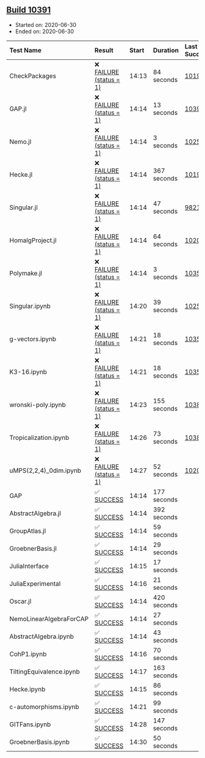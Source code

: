 ## [Build 10391](https://oscarci.mathematik.uni-kl.de/job/oscar/10391/)

* Started on: 2020-06-30
* Ended on: 2020-06-30

| Test Name    | Result | Start | Duration | Last Success | First Failure |
|:-------------|:-------|:------|:---------|:-------------|:--------------|
| CheckPackages | ❌ [FAILURE (status = 1)](https://oscarci.mathematik.uni-kl.de/job/oscar/10391/artifact/logs/build-10391/CheckPackages.log) | 14:13 | 84 seconds | [10197](https://oscarci.mathematik.uni-kl.de/job/oscar/10197/) | [10198](https://oscarci.mathematik.uni-kl.de/job/oscar/10198/) |
| GAP.jl | ❌ [FAILURE (status = 1)](https://oscarci.mathematik.uni-kl.de/job/oscar/10391/artifact/logs/build-10391/GAP.jl.log) | 14:14 | 13 seconds | [10390](https://oscarci.mathematik.uni-kl.de/job/oscar/10390/) | [10391](https://oscarci.mathematik.uni-kl.de/job/oscar/10391/) |
| Nemo.jl | ❌ [FAILURE (status = 1)](https://oscarci.mathematik.uni-kl.de/job/oscar/10391/artifact/logs/build-10391/Nemo.jl.log) | 14:14 | 3 seconds | [10252](https://oscarci.mathematik.uni-kl.de/job/oscar/10252/) | [10253](https://oscarci.mathematik.uni-kl.de/job/oscar/10253/) |
| Hecke.jl | ❌ [FAILURE (status = 1)](https://oscarci.mathematik.uni-kl.de/job/oscar/10391/artifact/logs/build-10391/Hecke.jl.log) | 14:14 | 367 seconds | [10197](https://oscarci.mathematik.uni-kl.de/job/oscar/10197/) | [10198](https://oscarci.mathematik.uni-kl.de/job/oscar/10198/) |
| Singular.jl | ❌ [FAILURE (status = 1)](https://oscarci.mathematik.uni-kl.de/job/oscar/10391/artifact/logs/build-10391/Singular.jl.log) | 14:14 | 47 seconds | [9821](https://oscarci.mathematik.uni-kl.de/job/oscar/9821/) | [9822](https://oscarci.mathematik.uni-kl.de/job/oscar/9822/) |
| HomalgProject.jl | ❌ [FAILURE (status = 1)](https://oscarci.mathematik.uni-kl.de/job/oscar/10391/artifact/logs/build-10391/HomalgProject.jl.log) | 14:14 | 64 seconds | [10209](https://oscarci.mathematik.uni-kl.de/job/oscar/10209/) | [10210](https://oscarci.mathematik.uni-kl.de/job/oscar/10210/) |
| Polymake.jl | ❌ [FAILURE (status = 1)](https://oscarci.mathematik.uni-kl.de/job/oscar/10391/artifact/logs/build-10391/Polymake.jl.log) | 14:14 | 3 seconds | [10356](https://oscarci.mathematik.uni-kl.de/job/oscar/10356/) | [10357](https://oscarci.mathematik.uni-kl.de/job/oscar/10357/) |
| Singular.ipynb | ❌ [FAILURE (status = 1)](https://oscarci.mathematik.uni-kl.de/job/oscar/10391/artifact/logs/build-10391/Singular.ipynb.log) | 14:20 | 39 seconds | [10252](https://oscarci.mathematik.uni-kl.de/job/oscar/10252/) | [10253](https://oscarci.mathematik.uni-kl.de/job/oscar/10253/) |
| g-vectors.ipynb | ❌ [FAILURE (status = 1)](https://oscarci.mathematik.uni-kl.de/job/oscar/10391/artifact/logs/build-10391/g-vectors.ipynb.log) | 14:21 | 18 seconds | [10356](https://oscarci.mathematik.uni-kl.de/job/oscar/10356/) | [10357](https://oscarci.mathematik.uni-kl.de/job/oscar/10357/) |
| K3-16.ipynb | ❌ [FAILURE (status = 1)](https://oscarci.mathematik.uni-kl.de/job/oscar/10391/artifact/logs/build-10391/K3-16.ipynb.log) | 14:21 | 18 seconds | [10356](https://oscarci.mathematik.uni-kl.de/job/oscar/10356/) | [10357](https://oscarci.mathematik.uni-kl.de/job/oscar/10357/) |
| wronski-poly.ipynb | ❌ [FAILURE (status = 1)](https://oscarci.mathematik.uni-kl.de/job/oscar/10391/artifact/logs/build-10391/wronski-poly.ipynb.log) | 14:23 | 155 seconds | [10389](https://oscarci.mathematik.uni-kl.de/job/oscar/10389/) | [10390](https://oscarci.mathematik.uni-kl.de/job/oscar/10390/) |
| Tropicalization.ipynb | ❌ [FAILURE (status = 1)](https://oscarci.mathematik.uni-kl.de/job/oscar/10391/artifact/logs/build-10391/Tropicalization.ipynb.log) | 14:26 | 73 seconds | [10389](https://oscarci.mathematik.uni-kl.de/job/oscar/10389/) | [10390](https://oscarci.mathematik.uni-kl.de/job/oscar/10390/) |
| uMPS(2,2,4)_0dim.ipynb | ❌ [FAILURE (status = 1)](https://oscarci.mathematik.uni-kl.de/job/oscar/10391/artifact/logs/build-10391/uMPS-2-2-4-_0dim.ipynb.log) | 14:27 | 52 seconds | [10209](https://oscarci.mathematik.uni-kl.de/job/oscar/10209/) | [10210](https://oscarci.mathematik.uni-kl.de/job/oscar/10210/) |
| GAP | ✅ [SUCCESS](https://oscarci.mathematik.uni-kl.de/job/oscar/10391/artifact/logs/build-10391/GAP.log) | 14:14 | 177 seconds |  |  |
| AbstractAlgebra.jl | ✅ [SUCCESS](https://oscarci.mathematik.uni-kl.de/job/oscar/10391/artifact/logs/build-10391/AbstractAlgebra.jl.log) | 14:14 | 392 seconds |  |  |
| GroupAtlas.jl | ✅ [SUCCESS](https://oscarci.mathematik.uni-kl.de/job/oscar/10391/artifact/logs/build-10391/GroupAtlas.jl.log) | 14:14 | 59 seconds |  |  |
| GroebnerBasis.jl | ✅ [SUCCESS](https://oscarci.mathematik.uni-kl.de/job/oscar/10391/artifact/logs/build-10391/GroebnerBasis.jl.log) | 14:14 | 29 seconds |  |  |
| JuliaInterface | ✅ [SUCCESS](https://oscarci.mathematik.uni-kl.de/job/oscar/10391/artifact/logs/build-10391/JuliaInterface.log) | 14:15 | 17 seconds |  |  |
| JuliaExperimental | ✅ [SUCCESS](https://oscarci.mathematik.uni-kl.de/job/oscar/10391/artifact/logs/build-10391/JuliaExperimental.log) | 14:16 | 21 seconds |  |  |
| Oscar.jl | ✅ [SUCCESS](https://oscarci.mathematik.uni-kl.de/job/oscar/10391/artifact/logs/build-10391/Oscar.jl.log) | 14:14 | 420 seconds |  |  |
| NemoLinearAlgebraForCAP | ✅ [SUCCESS](https://oscarci.mathematik.uni-kl.de/job/oscar/10391/artifact/logs/build-10391/NemoLinearAlgebraForCAP.log) | 14:14 | 27 seconds |  |  |
| AbstractAlgebra.ipynb | ✅ [SUCCESS](https://oscarci.mathematik.uni-kl.de/job/oscar/10391/artifact/logs/build-10391/AbstractAlgebra.ipynb.log) | 14:14 | 43 seconds |  |  |
| CohP1.ipynb | ✅ [SUCCESS](https://oscarci.mathematik.uni-kl.de/job/oscar/10391/artifact/logs/build-10391/CohP1.ipynb.log) | 14:16 | 70 seconds |  |  |
| TiltingEquivalence.ipynb | ✅ [SUCCESS](https://oscarci.mathematik.uni-kl.de/job/oscar/10391/artifact/logs/build-10391/TiltingEquivalence.ipynb.log) | 14:17 | 163 seconds |  |  |
| Hecke.ipynb | ✅ [SUCCESS](https://oscarci.mathematik.uni-kl.de/job/oscar/10391/artifact/logs/build-10391/Hecke.ipynb.log) | 14:15 | 86 seconds |  |  |
| c-automorphisms.ipynb | ✅ [SUCCESS](https://oscarci.mathematik.uni-kl.de/job/oscar/10391/artifact/logs/build-10391/c-automorphisms.ipynb.log) | 14:21 | 99 seconds |  |  |
| GITFans.ipynb | ✅ [SUCCESS](https://oscarci.mathematik.uni-kl.de/job/oscar/10391/artifact/logs/build-10391/GITFans.ipynb.log) | 14:28 | 147 seconds |  |  |
| GroebnerBasis.ipynb | ✅ [SUCCESS](https://oscarci.mathematik.uni-kl.de/job/oscar/10391/artifact/logs/build-10391/GroebnerBasis.ipynb.log) | 14:30 | 50 seconds |  |  |
